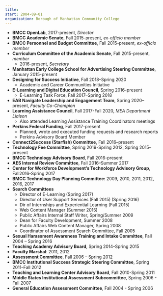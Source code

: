 ```yaml
---
title: 
start: 2004-09-01
organization: Borough of Manhattan Community College
---
```


* **BMCC OpenLab**, 2017-present, *Director*
* **BMCC Academic Senate**, Fall 2015-present, *ex-officio member*
* **BMCC Personnel and Budget Committee**, Fall 2015-present, *ex-officio member*
* **Curriculum Committee of the Academic Senate**, Fall 2015-present, *member*
    * 2016-present, *Secretary*
* **Manhattan Early College School for Advertising Steering Committee**, January 2015-present
* **Designing for Success Initiative**, Fall 2018–Spring 2020
  * Academic and Career Communities Initiative
* **E-Learning and Digital Education Council**, Spring 2016-present
    * E-Learning Task Force, Fall 2017–Spring 2018
* **EAB Navigate Leadership and Engagement Team**, Spring 2020–present, *Faculty Co-Champion*
* **Learning Assistance Council**, Fall 2017-Fall 2020, *MEA Department Liaison*
    * Also attended Learning Assistance Training Coordinators meetings
* **Perkins Federal Funding**, Fall 2017-present
    * Planned, wrote and executed funding requests and research reports
    * Perkins Advisory Board Member 
* **Connect2Success (Starfish) Committee**, Fall 2016–present
* **Technology Fee Committee**, Spring 2019-Spring 2012, Spring 2015–present
* **BMCC Technology Advisory Board**, Fall 2016-present
* **AES Internal Review Committee**, Fall 2016–Summer 2017
* **Center for Workforce Development’s Technology Advisory Group**, Fall2016-Spring 2017
* **BMCC Technology Day Planning Committee:** 2009, 2010, 2011, 2012, 2016, 2017
* **Search Committees**
    * Director of E-Learning (Spring 2017)
    * Director of User Support Services (Fall 2015) (Spring 2016)
    * Dir of Internships and Experiential Learning (Fall 2015)
    * Web Content Manager (Summer 2015)
    * Public Affairs Internal Staff Writer, Spring/Summer 2009
    * Dean for Faculty Development, Summer 2008
    * Public Affairs Web Content Manager, Spring 2008
    * Coordinator of Assessment Search Committee, Fall 2005
* **Sexual Harassment Awareness Training and Intake Committee**, Fall 2004 – Spring 2016	
* **Teaching Academy Advisory Board**, Spring 2014–Spring 2015
* **Faculty Marshal**: 2011, 2012
* **Assessment Committee**, Fall 2006 – Spring 2012
* **BMCC Institutional Success Strategic Steering Committee**, Spring 2011–Fall 2012
* **Teaching and Learning Center Advisory Board**, Fall 2010-Spring 2011             
* **Middle States Institutional Assessment Subcommittee**, Spring 2006 - Fall 2007
* **General Education Assessment Committee**, Fall 2004 - Spring 2006
